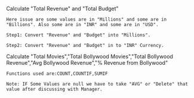 Calculate "Total Revenue" and "Total Budget"

    Here issue are some values are in "Millions" and some are in "Billions". Also some are in "INR" and some are in "USD".

    Step1: Convert "Revenue" and "Budget" into "Millions".

    Step2: Convert "Revenue" and "Budget" in to "INR" Currency.

Calculate "Total Movies","Total Bollywood Movies","Total Bollywood Revenue","Avg Bollywood Revenue","% Revenue from Bollywood"

    Functions used are:COUNT,COUNTIF,SUMIF

    Note: IF Some Values are null we have to take "AVG" or "Delete" that value after discussing with Manager. 
